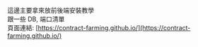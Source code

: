 這邊主要拿來放前後端安裝教學   
跟一些 DB, 端口清單  
頁面連結: [https://contract-farming.github.io/](https://contract-farming.github.io/)  